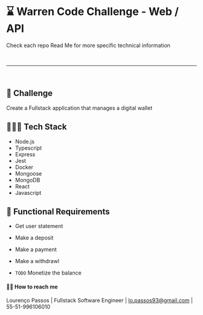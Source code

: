 # ⌛️ Warren Code Challenge - Web / API

Check each repo Read Me for more specific technical information

<br>

----

<br>

## 🚀 Challenge
Create a Fullstack application that manages a digital wallet 

## 👨🏽‍💻 Tech Stack
- Node.js
- Typescript
- Express
- Jest
- Docker
- Mongoose
- MongoDB
- React
- Javascript

## 📝 Functional Requirements
- Get user statement
- Make a deposit
- Make a payment
- Make a withdrawl

- `TODO` Monetize the balance
#### 👋🏽 How to reach me

Lourenço Passos | Fullstack Software Engineer | lo.passos93@gmail.com | 55-51-996106010





